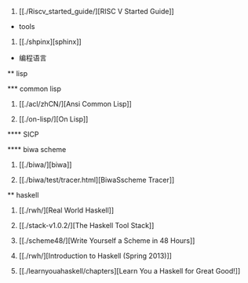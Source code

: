 
1. [[./Riscv_started_guide/][RISC V Started Guide]]



* tools

1. [[./shpinx][sphinx]]

* 编程语言


** lisp

*** common lisp

1. [[./acl/zhCN/][Ansi Common Lisp]]

1. [[./on-lisp/][On Lisp]]

**** SICP

**** biwa scheme

1. [[./biwa/][biwa]]

1. [[./biwa/test/tracer.html][BiwaSscheme Tracer]]


** haskell

1. [[./rwh/][Real World Haskell]]

1. [[./stack-v1.0.2/][The Haskell Tool Stack]]

1. [[./scheme48/][Write Yourself a Scheme in 48 Hours]]

1. [[./rwh/][Introduction to Haskell (Spring 2013)]]

1. [[./learnyouahaskell/chapters][Learn You a Haskell for Great Good!]]
